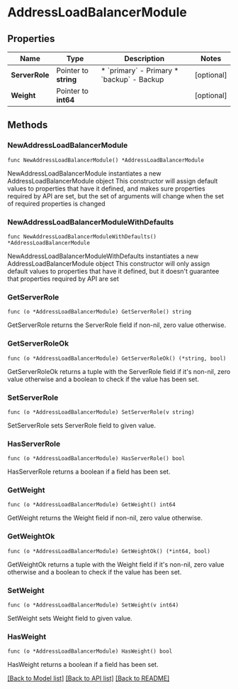# AddressLoadBalancerModule

## Properties

Name | Type | Description | Notes
------------ | ------------- | ------------- | -------------
**ServerRole** | Pointer to **string** | * &#x60;primary&#x60; - Primary * &#x60;backup&#x60; - Backup | [optional] 
**Weight** | Pointer to **int64** |  | [optional] 

## Methods

### NewAddressLoadBalancerModule

`func NewAddressLoadBalancerModule() *AddressLoadBalancerModule`

NewAddressLoadBalancerModule instantiates a new AddressLoadBalancerModule object
This constructor will assign default values to properties that have it defined,
and makes sure properties required by API are set, but the set of arguments
will change when the set of required properties is changed

### NewAddressLoadBalancerModuleWithDefaults

`func NewAddressLoadBalancerModuleWithDefaults() *AddressLoadBalancerModule`

NewAddressLoadBalancerModuleWithDefaults instantiates a new AddressLoadBalancerModule object
This constructor will only assign default values to properties that have it defined,
but it doesn't guarantee that properties required by API are set

### GetServerRole

`func (o *AddressLoadBalancerModule) GetServerRole() string`

GetServerRole returns the ServerRole field if non-nil, zero value otherwise.

### GetServerRoleOk

`func (o *AddressLoadBalancerModule) GetServerRoleOk() (*string, bool)`

GetServerRoleOk returns a tuple with the ServerRole field if it's non-nil, zero value otherwise
and a boolean to check if the value has been set.

### SetServerRole

`func (o *AddressLoadBalancerModule) SetServerRole(v string)`

SetServerRole sets ServerRole field to given value.

### HasServerRole

`func (o *AddressLoadBalancerModule) HasServerRole() bool`

HasServerRole returns a boolean if a field has been set.

### GetWeight

`func (o *AddressLoadBalancerModule) GetWeight() int64`

GetWeight returns the Weight field if non-nil, zero value otherwise.

### GetWeightOk

`func (o *AddressLoadBalancerModule) GetWeightOk() (*int64, bool)`

GetWeightOk returns a tuple with the Weight field if it's non-nil, zero value otherwise
and a boolean to check if the value has been set.

### SetWeight

`func (o *AddressLoadBalancerModule) SetWeight(v int64)`

SetWeight sets Weight field to given value.

### HasWeight

`func (o *AddressLoadBalancerModule) HasWeight() bool`

HasWeight returns a boolean if a field has been set.


[[Back to Model list]](../README.md#documentation-for-models) [[Back to API list]](../README.md#documentation-for-api-endpoints) [[Back to README]](../README.md)


